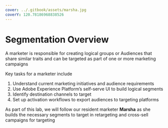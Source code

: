 ```yaml
---
cover: ../.gitbook/assets/marsha.jpg
coverY: 120.78186968838526
---
```


# Segmentation Overview

A marketer is responsible for creating logical groups or Audiences that share similar traits and can be targeted as part of one or more marketing campaigns

Key tasks for a marketer include

1. Understand current marketing initiatives and audience requirements&#x20;
2. Use Adobe Experience Platform’s self-serve UI to build logical segments&#x20;
3. Identify destination channels to target
4. Set up activation workflows to export audiences to targeting platforms

As part of this lab, we will follow our resident marketer **Marsha** as she builds the necessary segments to target in retargeting and cross-sell campaigns for targeting
